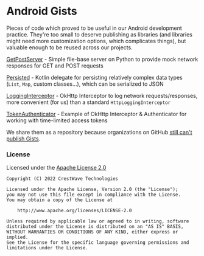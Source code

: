 # Android Gists

Pieces of code which proved to be useful in our Android development practice. They're too small to deserve publishing as libraries (and libraries might need more customization options, which complicates things), but valuable enough to be reused across our projects.

[GetPostServer](GetPostServer/) - Simple file-base server on Python to provide mock network responses for GET and POST requests

[Persisted](Persisted/) - Kotlin delegate for persisting relatively complex data types (`List`, `Map`, custom classes...), which can be serialized to JSON

[LoggingInterceptor](LoggingInterceptor/) - OkHttp Interceptor to log network requests/responses, more convenient (for us) than a standard `HttpLoggingInterceptor`

[TokenAuthenticator](TokenAuthenticator/) - Example of OkHttp Interceptor & Authenticator for working with time-limited access tokens

We share them as a repository because organizations on GitHub [still can't publish Gists](https://webapps.stackexchange.com/q/11011).

### License

Licensed under the [Apache License 2.0](http://www.apache.org/licenses/LICENSE-2.0)

	Copyright (C) 2022 CrestWave Technologies

	Licensed under the Apache License, Version 2.0 (the "License");
	you may not use this file except in compliance with the License.
	You may obtain a copy of the License at

	    http://www.apache.org/licenses/LICENSE-2.0

	Unless required by applicable law or agreed to in writing, software
	distributed under the License is distributed on an "AS IS" BASIS,
	WITHOUT WARRANTIES OR CONDITIONS OF ANY KIND, either express or implied.
	See the License for the specific language governing permissions and
	limitations under the License.

